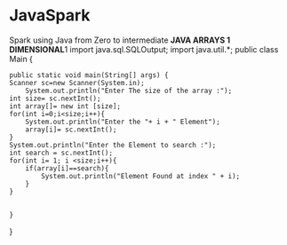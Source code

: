 # JavaSpark
Spark using Java from Zero to intermediate
**JAVA ARRAYS 1  DIMENSIONAL**1
import java.sql.SQLOutput;
import java.util.*;
public class Main {


    public static void main(String[] args) {
    Scanner sc=new Scanner(System.in);
        System.out.println("Enter The size of the array :");
    int size= sc.nextInt();
    int array[]= new int [size];
    for(int i=0;i<size;i++){
        System.out.println("Enter the "+ i + " Element");
        array[i]= sc.nextInt();
    }
    System.out.println("Enter the Element to search :");
    int search = sc.nextInt();
    for(int i= 1; i <size;i++){
        if(array[i]==search){
            System.out.println("Element Found at index " + i);
        }
    }


    }
}
